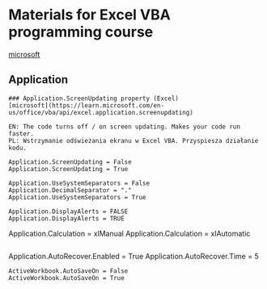 # Materials for Excel VBA programming course

[microsoft](https://learn.microsoft.com/en-us/office/vba/api/excel.application.screenupdating)

## Application
```
### Application.ScreenUpdating property (Excel)
[microsoft](https://learn.microsoft.com/en-us/office/vba/api/excel.application.screenupdating)

EN: The code turns off / on screen updating. Makes your code run faster.
PL: Wstrzymanie odświeżania ekranu w Excel VBA. Przyspiesza działanie kodu.
```
```
Application.ScreenUpdating = False
Application.ScreenUpdating = True                                      
```                                      

```
Application.UseSystemSeparators = False
Application.DecimalSeparator = "."			
Application.UseSystemSeparators = True	
```
```
Application.DisplayAlerts = FALSE
Application.DisplayAlerts = TRUE
```
Application.Calculation = xlManual
Application.Calculation = xlAutomatic
```
```
Application.AutoRecover.Enabled = True
Application.AutoRecover.Time = 5 
```	
ActiveWorkbook.AutoSaveOn = False
ActiveWorkbook.AutoSaveOn = True
```
